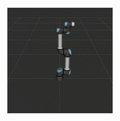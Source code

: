 ![](https://github.com/Lawrytime/RoboDiffuse/blob/main/assets/Ground%20Truth%20Samples/Waving%20Hello.gif)

